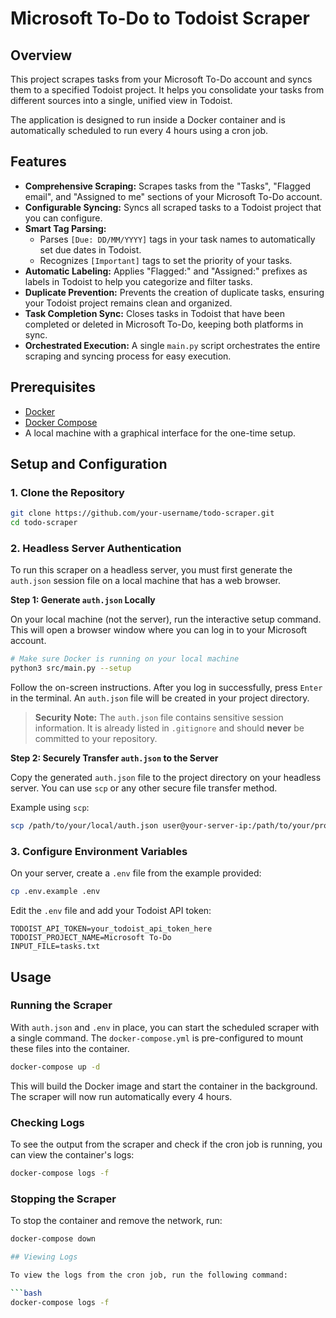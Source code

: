 # Microsoft To-Do to Todoist Scraper

## Overview

This project scrapes tasks from your Microsoft To-Do account and syncs them to a specified Todoist project. It helps you consolidate your tasks from different sources into a single, unified view in Todoist.

The application is designed to run inside a Docker container and is automatically scheduled to run every 4 hours using a cron job.

## Features

*   **Comprehensive Scraping:** Scrapes tasks from the "Tasks", "Flagged email", and "Assigned to me" sections of your Microsoft To-Do account.
*   **Configurable Syncing:** Syncs all scraped tasks to a Todoist project that you can configure.
*   **Smart Tag Parsing:**
    *   Parses `[Due: DD/MM/YYYY]` tags in your task names to automatically set due dates in Todoist.
    *   Recognizes `[Important]` tags to set the priority of your tasks.
*   **Automatic Labeling:** Applies "Flagged:" and "Assigned:" prefixes as labels in Todoist to help you categorize and filter tasks.
*   **Duplicate Prevention:** Prevents the creation of duplicate tasks, ensuring your Todoist project remains clean and organized.
*   **Task Completion Sync:** Closes tasks in Todoist that have been completed or deleted in Microsoft To-Do, keeping both platforms in sync.
*   **Orchestrated Execution:** A single `main.py` script orchestrates the entire scraping and syncing process for easy execution.

## Prerequisites

*   [Docker](https://www.docker.com/get-started)
*   [Docker Compose](https://docs.docker.com/compose/install/)
*   A local machine with a graphical interface for the one-time setup.

## Setup and Configuration

### 1. Clone the Repository

```bash
git clone https://github.com/your-username/todo-scraper.git
cd todo-scraper
```

### 2. Headless Server Authentication

To run this scraper on a headless server, you must first generate the `auth.json` session file on a local machine that has a web browser.

**Step 1: Generate `auth.json` Locally**

On your local machine (not the server), run the interactive setup command. This will open a browser window where you can log in to your Microsoft account.

```bash
# Make sure Docker is running on your local machine
python3 src/main.py --setup
```

Follow the on-screen instructions. After you log in successfully, press `Enter` in the terminal. An `auth.json` file will be created in your project directory.

> **Security Note:** The `auth.json` file contains sensitive session information. It is already listed in `.gitignore` and should **never** be committed to your repository.

**Step 2: Securely Transfer `auth.json` to the Server**

Copy the generated `auth.json` file to the project directory on your headless server. You can use `scp` or any other secure file transfer method.

Example using `scp`:

```bash
scp /path/to/your/local/auth.json user@your-server-ip:/path/to/your/project/
```

### 3. Configure Environment Variables

On your server, create a `.env` file from the example provided:

```bash
cp .env.example .env
```

Edit the `.env` file and add your Todoist API token:

```
TODOIST_API_TOKEN=your_todoist_api_token_here
TODOIST_PROJECT_NAME=Microsoft To-Do
INPUT_FILE=tasks.txt
```

## Usage

### Running the Scraper

With `auth.json` and `.env` in place, you can start the scheduled scraper with a single command. The `docker-compose.yml` is pre-configured to mount these files into the container.

```bash
docker-compose up -d
```

This will build the Docker image and start the container in the background. The scraper will now run automatically every 4 hours.

### Checking Logs

To see the output from the scraper and check if the cron job is running, you can view the container's logs:

```bash
docker-compose logs -f
```

### Stopping the Scraper

To stop the container and remove the network, run:

```bash
docker-compose down

## Viewing Logs

To view the logs from the cron job, run the following command:

```bash
docker-compose logs -f
```